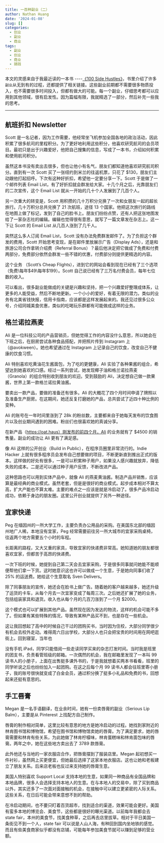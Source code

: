```yaml
---
title: 一百种副业（二）
author: Nathan Huang
date: '2024-01-08'
slug: []
categories:
  - 创业
  - 副业
  - 商业
tags:
  - 副业
  - 创业
  - 商业
  - 搞钱
---
```



本文的灵感来自于我最近读的一本书 ----[《100 Side Hustles》](https://book.douban.com/subject/34436039/)，书里介绍了许多`副业`从无到有的过程，还都提供了相关链接。这些副业前期都不需要很多物质投入，也不需要很多时间投入，但都有做大的可能。每一个副业，仔细思考都可以应用到其他领域，很有启发性。因为篇幅有限，我就精选了一部分，然后补充一些我的思考。

---

## 航班折扣 Newsletter

Scott 是一名记者，因为工作需要，他经常坐飞机参加全国各地的政治活动，因此积累了很多航司的里程积分。为了更好地利用这些积分，他喜欢研究航司的会员项目。最初只是出于兴趣爱好，他把自己搜集的信息，写成了一本书，介绍如何积累和使用航司积分。

虽然这本书没有卖出去很多，但也让他小有名气，朋友们都知道他喜欢研究航司积分。直到有一次 Scott 买了一张纽约到米兰的往返机票，只花了 $130，朋友们主动跟他打起招呼。下次有这种好折扣，希望他一定要分享一下。Scott 于是做了一个邮件列表 Email List，有了好折扣就会群发给大家。十几个月之后，光靠朋友们的二次宣传，这个 Email List 就从一开始的几十个人发展到了几百个人。

另一次重大的转变是，Scott 用积攒的几十万积分兑换了一次和女朋友一起的超长旅行。几十万积分总共兑换了 21 次航班，途径 13 个国家。他把这次旅行的路线在地图上做了标记，发到了自己的脸书上。朋友们纷纷点赞，还有人把这张地图发给了一家杂志社的编辑。编辑也觉得很有意思，就写了一篇文章发在杂志上。这一下让 Scott 的 Email List 从几百人涨到了几千人。

突然这么多人订阅 Email List，Scott 没有办法免费群发邮件了。为了负担这个群发的费用，Scott 开始思考变现，是在邮件里放展示广告（Display Ads），还是和旅游公司合作拿转介绍费（Referral Bonus）？最后他决定把它做成了免费和付费两部分，免费部分依然会群发一些不错的优惠，付费部分则提供更精选的内容。

这个业务 （Scott’s Cheap Flights），进到它的网站会看到现在已经有了三个选项（免费\\每年\$49\\每年\$199）。Scott 自己说已经有了三万名付费会员，每年七位数的收入。

可以看出，很多副业能做成的关键是兴趣和坚持，把一个兴趣爱好整理成体系，让更多的人能受益，然后不断地更新。一个小小的爱好，有着无限的潜力。类似的业务有北美省钱快报，信用卡指南，应该都是这样发展起来的。我还见过很多公众号，介绍同城美食优惠，类似的吃喝玩乐群都有可能做成这样的业务。


## 格兰诺拉燕麦

Ali 是一位科技公司的产品营销员，但她觉得工作的内容没什么意思，所以她会在下班之后，在厨房尝试各种食品搭配，并把照片传到 Instagram 上（@avokween）。她也希望通过在 Instagram 上记录自己的饮食，改变自己不健康的饮食习惯。

Ali 特别喜欢吃黄油花生酱面包，为了吃的更健康，Ali 实验了各种果酱的组合，希望达到她喜欢的口感。经过一系列尝试，她发现椰子油和格兰诺拉燕麦（Granola）的组合特别收到朋友的欢迎。受到鼓励的 Ali，决定想自己做一款果酱，世界上第一款格兰诺拉黄油酱。

要卖出一款产品，要做的准备还有很多。Ali 的大概花了四个月时间申请了牌照以及准备生产厨房。在这期间，她还反复打磨她的产品，总共尝试了近四十种比例的变种。

Ali 的账号在一年时间里涨到了 28k 的粉丝数，主要都来自于她每天发布的饮食图片以及创业期间遇到的困难。粉丝们也很喜欢她的真诚分享。

在新产品（https://oat.haus）刚发布的前四个月，Ali 的业务就有了 $4500 的销售量。副业的成功让 Ali 更有了满足感。

像 Ali 这样的公开创业（Build in Public），在程序员圈里非常流行的。Indie Hacker 上就有很多程序员会发布自己想要做的项目，不断更新直到推出正式的版本。这样做的好处有很多，一是可以积累种子用户，如果没人感兴趣就放弃，降低失败的成本。二是还可以通过种子用户反馈，不断改进产品。

这种思路也可以用到实体产品中，就像 Ali 的燕麦黄油酱。制造产品并销售，应该算是最经典的商业模式。虽然老套，但是是很好的商业模式。起步成本相对不算太高，扩大产能也不算太难。主要的难点之一应该是就是冷启动了。很多产品冷启动成功，依赖于身边的朋友圈。这里公开创业就提供了另外一种途径。

## 宜家快递

Peg 在缅因州的一所大学工作，主要负责办公用品的采购。在美国东北部的缅因州地广人稀，本地没有宜家，Peg 经常需要前往另一所大城市的宜家采购桌椅，往返两个地方需要五个小时的车程。

长距离的路程，又大又重的家具，导致宜家的快递费非常高。她知道她的朋友都很喜欢宜家，但都苦于高昂的快递费。

一次下班的时候，她提到自己第二天会去宜家采购，于是很多同事就问她能不能顺便帮他们拿一下货。这时她意识这也许可以做成一个生意，于是她向同事们收了 25% 的运送费。她给这个生意取名 Sven Delivers。

除了同事朋友的宣传，她还会在脸书上做广告。随着她的客户越来越多，她还升级了运货的卡车，从每个月去一次宜家变成了每周三次。之后她还扩展了她的业务，包括组装家具和退货。收入也从每个月的几百刀涨到了一个月 \$2000。

这个模式也可以扩展到其他产品。虽然现在因为发达的物流，这样的机会可能不多了。但如果有某些特殊的情况，导致有某种产品买不到，也是存在一些机会。

这让我回想起了高中的时候自己干过的团购买书，当时因为住校，大部分同学很少有机会去校外走动。难得周六日出学校，大部分人也只会把宝贵的时间用在网吧逛街上。回到寝室，当年也

没有手机 iPad，同学只能借阅一些走读同学买来的杂志打发时间。当时我是班里的团支书，负责看管班级的邮箱。一次偶然的机会，我在邮箱里发现了一本叫 99 读书人的小册子，上面在出售挺多课外书的，于是我就想着买两本书看看，班里的同学听说之后也纷纷加入一起团购。在这之后每个月 99 读书人都会往班里寄小册子，我的账号很快就变成了白金会员，通过积分换了挺多小礼品和免费的书，回想起来还挺有意思的。


## 手工唇膏

Megan 是一名手语翻译，在业余时间，她有一份卖唇膏的副业（Serious Lip Balm），主要是从 Pinterest 上找配方自己制作。

唇膏的制作相对简单，这里比较有意思的地方是她冷启动的过程。她找到家附近的林肯图书馆和博物馆，希望在图书馆和博物馆卖她的唇膏。为了满足要求，她的唇膏需要和林肯有些关系，为此她做了林肯柠檬味，林肯蛋糕味和林肯面包味的唇膏。两年之中，她在这些地方卖出去了 3789 款唇膏。

此外他还与当地的一家衣服店合作，把唇膏摆到了服装店里。Megan 起初想买一件衬衫，虽然网上买更便宜，但她最后选择了这家本地衣服店。这也让她和老板建立了朋友关系。后来店老板也反过来支持她的唇膏生意。

美国人特别喜欢 Support Local 支持本地的生意，如果同一种商品有全国品牌和本地品牌，很多人会选择支持本地人的生意。在与本地人的交易中，除了买到商品以外，其实还多了一次面对面接触的机会，在接触中可以建立更紧密的人际关系。这些关系，在日后可能会带来意想不到的帮助。

在冷启动期间，也不要只盯着百货超市，找到适合的渠道，效果可能会更好。美国有蛮多本地的博览会、美食节，这些都是很好的曝光渠道。以前每年我都会去 state fair，本州的美食节，找美食种草，之后再去店里拔草。相对于平日美国一条街见不到一个人，state fair 可以说是人山人海，有种回到国内坐地铁的感觉。而且有些美食商家似乎都没有店铺，可能每年参加美食节就可以赚到足够的营业额。

